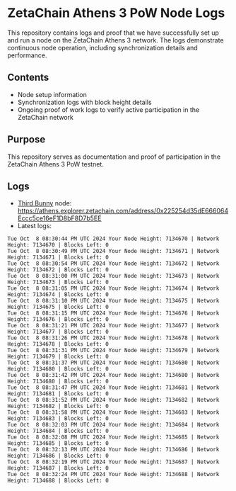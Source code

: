 # ZetaChain Athens 3 PoW Node Logs
This repository contains logs and proof that we have successfully set up and run a node on the ZetaChain Athens 3 network. The logs demonstrate continuous node operation, including synchronization details and performance.

## Contents
- Node setup information
- Synchronization logs with block height details
- Ongoing proof of work logs to verify active participation in the ZetaChain network

## Purpose
This repository serves as documentation and proof of participation in the ZetaChain Athens 3 PoW testnet.

## Logs

- [Third Bunny](https://thirdbunny.xyz/) node: https://athens.explorer.zetachain.com/address/0x225254d35dE666064Eccc5ce16eF1D8bF8D7b5EE
- Latest logs:
```
Tue Oct  8 08:30:44 PM UTC 2024 Your Node Height: 7134670 | Network Height: 7134670 | Blocks Left: 0
Tue Oct  8 08:30:49 PM UTC 2024 Your Node Height: 7134671 | Network Height: 7134671 | Blocks Left: 0
Tue Oct  8 08:30:54 PM UTC 2024 Your Node Height: 7134672 | Network Height: 7134672 | Blocks Left: 0
Tue Oct  8 08:31:00 PM UTC 2024 Your Node Height: 7134673 | Network Height: 7134673 | Blocks Left: 0
Tue Oct  8 08:31:05 PM UTC 2024 Your Node Height: 7134674 | Network Height: 7134674 | Blocks Left: 0
Tue Oct  8 08:31:10 PM UTC 2024 Your Node Height: 7134675 | Network Height: 7134675 | Blocks Left: 0
Tue Oct  8 08:31:15 PM UTC 2024 Your Node Height: 7134676 | Network Height: 7134676 | Blocks Left: 0
Tue Oct  8 08:31:21 PM UTC 2024 Your Node Height: 7134677 | Network Height: 7134677 | Blocks Left: 0
Tue Oct  8 08:31:26 PM UTC 2024 Your Node Height: 7134678 | Network Height: 7134678 | Blocks Left: 0
Tue Oct  8 08:31:31 PM UTC 2024 Your Node Height: 7134679 | Network Height: 7134679 | Blocks Left: 0
Tue Oct  8 08:31:37 PM UTC 2024 Your Node Height: 7134680 | Network Height: 7134680 | Blocks Left: 0
Tue Oct  8 08:31:42 PM UTC 2024 Your Node Height: 7134680 | Network Height: 7134680 | Blocks Left: 0
Tue Oct  8 08:31:47 PM UTC 2024 Your Node Height: 7134681 | Network Height: 7134681 | Blocks Left: 0
Tue Oct  8 08:31:52 PM UTC 2024 Your Node Height: 7134682 | Network Height: 7134682 | Blocks Left: 0
Tue Oct  8 08:31:58 PM UTC 2024 Your Node Height: 7134683 | Network Height: 7134683 | Blocks Left: 0
Tue Oct  8 08:32:03 PM UTC 2024 Your Node Height: 7134684 | Network Height: 7134684 | Blocks Left: 0
Tue Oct  8 08:32:08 PM UTC 2024 Your Node Height: 7134685 | Network Height: 7134685 | Blocks Left: 0
Tue Oct  8 08:32:13 PM UTC 2024 Your Node Height: 7134686 | Network Height: 7134686 | Blocks Left: 0
Tue Oct  8 08:32:19 PM UTC 2024 Your Node Height: 7134687 | Network Height: 7134687 | Blocks Left: 0
Tue Oct  8 08:32:24 PM UTC 2024 Your Node Height: 7134688 | Network Height: 7134688 | Blocks Left: 0
```
